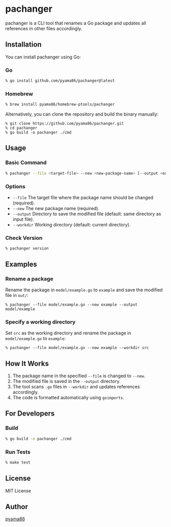 # pachanger

pachanger is a CLI tool that renames a Go package and updates all references in other files accordingly.

## Installation

You can install pachanger using Go:

### Go
```sh
% go install github.com/pyama86/pachanger@latest
```

### Homebrew
```sh
% brew install pyama86/homebrew-ptools/pachanger
```

Alternatively, you can clone the repository and build the binary manually:

```
% git clone https://github.com/pyama86/pachanger.git
% cd pachanger
% go build -o pachanger ./cmd
```

## Usage

### Basic Command

```sh
% pachanger --file <target-file> --new <new-package-name> [--output <output-directory>] [--workdir <working-directory>]
```

### Options

- `--file`    The target file where the package name should be changed (required).
- `--new`     The new package name (required).
- `--output`  Directory to save the modified file (default: same directory as input file).
- `--workdir` Working directory (default: current directory).

### Check Version

```
% pachanger version
```

## Examples

### Rename a package

Rename the package in `model/example.go` to `example` and save the modified file in `out/`:

```
% pachanger --file model/example.go --new example --output model/example
```

### Specify a working directory

Set `src` as the working directory and rename the package in `model/example.go` to `example`:

```
% pachanger --file model/example.go --new example --workdir src
```

## How It Works

1. The package name in the specified `--file` is changed to `--new`.
2. The modified file is saved in the `--output` directory.
3. The tool scans `.go` files in `--workdir` and updates references accordingly.
4. The code is formatted automatically using `goimports`.

## For Developers

### Build

```sh
% go build -o pachanger ./cmd
```

### Run Tests

```sh
% make test
```

## License

MIT License

## Author

[pyama86](https://github.com/pyama86)
